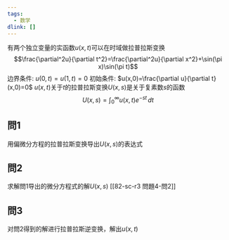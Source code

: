 ```yaml
---
tags:
  - 数学
dlink: []
---
```

有两个独立变量的实函数$u(x,t)$可以在时域做拉普拉斯变换
$$\frac{\partial^2u}{\partial t^2}=\frac{\partial^2u}{\partial x^2}+\sin(\pi x)\sin(\pi t)$$
边界条件: $u(0,t)=u(1,t)=0$ 
初始条件: $u(x,0)=\frac{\partial u}{\partial t}(x,0)=0$ 
$u(x,t)$关于$t$的拉普拉斯变换$U(x,s)$是关于复素数$s$的函数
$$U(x,s)=\int_0^\infty u(x,t)e^{-st}\,dt$$
## 問1
用偏微分方程的拉普拉斯变换导出$U(x,s)$的表达式
## 問2
求解問1导出的微分方程式的解$U(x,s)$
[[82-sc-r3 問題4-問2]]
## 問3
对問2得到的解进行拉普拉斯逆变换，解出$u(x,t)$
